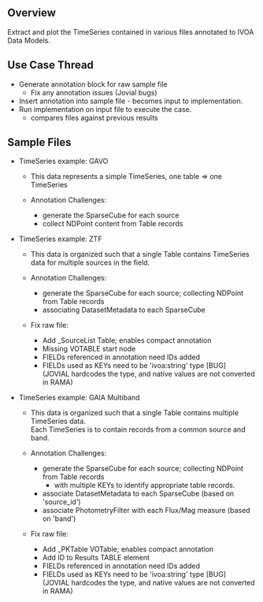 ## Overview
Extract and plot the TimeSeries contained in various files annotated to IVOA Data Models.

## Use Case Thread
* Generate annotation block for raw sample file
    * Fix any annotation issues (Jovial bugs)
* Insert annotation into sample file - becomes input to implementation.
* Run implementation on input file to execute the case.
  * compares files against previous results

## Sample Files
* TimeSeries example: GAVO  
    * This data represents a simple TimeSeries, one table => one TimeSeries

    * Annotation Challenges:
        * generate the SparseCube for each source
        * collect NDPoint content from Table records


* TimeSeries example: ZTF 
    * This data is organized such that a single Table contains TimeSeries data for multiple sources in the field.
    
    * Annotation Challenges:
        * generate the SparseCube for each source; collecting NDPoint from Table records
        * associating DatasetMetadata to each SparseCube
    
    * Fix raw file:
        * Add _SourceList Table; enables compact annotation
        * Missing VOTABLE start node
        * FIELDs referenced in annotation need IDs added
        * FIELDs used as KEYs need to be 'ivoa:string' type [BUG]  
          (JOVIAL hardcodes the type, and native values are not converted in RAMA)


* TimeSeries example: GAIA Multiband
    * This data is organized such that a single Table contains multiple TimeSeries data.  
      Each TimeSeries is to contain records from a common source and band.
    
    * Annotation Challenges:
        * generate the SparseCube for each source; collecting NDPoint from Table records
            * with multiple KEYs to identify appropriate table records.
        * associate DatasetMetadata to each SparseCube (based on 'source_id')
        * associate PhotometryFilter with each Flux/Mag measure (based on 'band')

    * Fix raw file:
        * Add _PKTable VOTable; enables compact annotation
        * Add ID to Results TABLE element
        * FIELDs referenced in annotation need IDs added
        * FIELDs used as KEYs need to be 'ivoa:string' type [BUG]  
          (JOVIAL hardcodes the type, and native values are not converted in RAMA)
